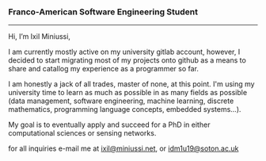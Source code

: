 ### Franco-American Software Engineering Student
***

Hi, I’m Ixil Miniussi,

I am currently mostly active on my university gitlab account, however, I decided to start migrating most of my
projects onto github as a means to share and catallog my experience as a programmer so far.

I am honestly a jack of all trades, master of none, at this point. I'm using my university time to learn as much as
possible in as many fields as possible (data management, software engineering, machine learning, discrete mathematics,
programming language concepts, embedded systems...). 

My goal is to eventually apply and succeed for a PhD in either computational sciences or sensing networks.

for all inquiries e-mail me at ixil@miniussi.net, or idm1u19@soton.ac.uk
